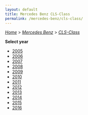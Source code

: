 ```yaml
---
layout: default
title: Mercedes Benz CLS-Class
permalink: /mercedes-benz/cls-class/
---
```

[*Home*](/) > [*Mercedes Benz*](/mercedes-benz/) > [*CLS-Class*](/mercedes-benz/cls-class/)

**Select year**

- [2005](/mercedes-benz/cls-class/2005/)
- [2006](/mercedes-benz/cls-class/2006/)
- [2007](/mercedes-benz/cls-class/2007/)
- [2008](/mercedes-benz/cls-class/2008/)
- [2009](/mercedes-benz/cls-class/2009/)
- [2010](/mercedes-benz/cls-class/2010/)
- [2011](/mercedes-benz/cls-class/2011/)
- [2012](/mercedes-benz/cls-class/2012/)
- [2013](/mercedes-benz/cls-class/2013/)
- [2014](/mercedes-benz/cls-class/2014/)
- [2015](/mercedes-benz/cls-class/2015/)
- [2016](/mercedes-benz/cls-class/2016/)